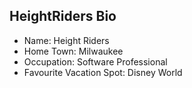 ## HeightRiders Bio
* Name: Height Riders
* Home Town: Milwaukee
* Occupation: Software Professional
* Favourite Vacation Spot: Disney World
